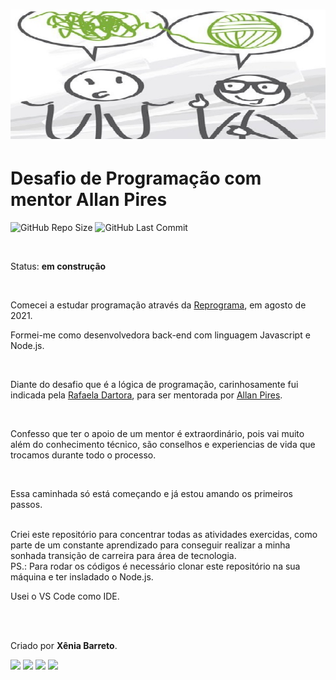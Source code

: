<h1 align="center">
  <img src="./assets/mentor_.jpg" width="600">
<p align="center"><p>
</h1>

# Desafio de Programação com mentor Allan Pires

<p align="justify">
  <a>
    <img alt="GitHub Repo Size" src="https://img.shields.io/github/repo-size/xeniabarreto/Desafio_Mentor">
    <img alt="GitHub Last Commit" src="https://img.shields.io/github/last-commit/xeniabarreto/Desafio_Mentor">
  </a>
</p>
<br>

Status: **em construção**

<br>

Comecei a estudar programação através da <a href="https://www.linkedin.com/company/reprogramabr/">Reprograma</a>, em agosto de 2021. 

Formei-me como desenvolvedora back-end com linguagem Javascript e Node.js. 

<br>

Diante do desafio que é a lógica de programação, carinhosamente fui indicada pela  <a href="https://www.linkedin.com/in/siglyane/">Rafaela Dartora</a>, para ser mentorada por <a href="https://www.linkedin.com/in/allan-pires/">Allan Pires</a>.

<br>

Confesso que ter o apoio de um mentor é extraordinário, pois vai muito além do conhecimento técnico, são conselhos e  experiencias de vida que trocamos durante todo o processo.

<br>


Essa caminhada só está começando e já estou amando os primeiros passos.

<br>
Criei este repositório para concentrar todas as atividades exercidas, como parte de um constante aprendizado para conseguir realizar a minha sonhada transição de carreira para área de tecnologia.

<br>
PS.: Para rodar os códigos é necessário clonar este repositório na sua máquina e ter insladado o Node.js.

Usei o VS Code como IDE.
<br>
<br>



<br>

Criado por **Xênia Barreto**.
<br>



  <div>
    <a href="https://www.linkedin.com/in/xênia-barreto-020334209/" target="_blank"><img src="https://img.shields.io/badge/-LinkedIn-%230077B5?style=for-the-badge&logo=linkedin&logoColor=white" target="_blank"></a>  
  <a href = "https://github.com/xeniabarreto/"><img src="https://img.shields.io/badge/GitHub-black?style=for-the-badge&logo=github&logoColor=white" target="_blank"></a>
   <a href = "mailto:xeniabarreto22@gmail.com"><img src="https://img.shields.io/badge/Gmail-D14836?style=for-the-badge&logo=gmail&logoColor=white" target="_blank"></a>
   <a href="https://instagram.com/xeniabarreto" target="_blank"><img src="https://img.shields.io/badge/-Instagram-%23E4405F?style=for-the-badge&logo=instagram&logoColor=white" target="_blank"></a>
 </div>
  
